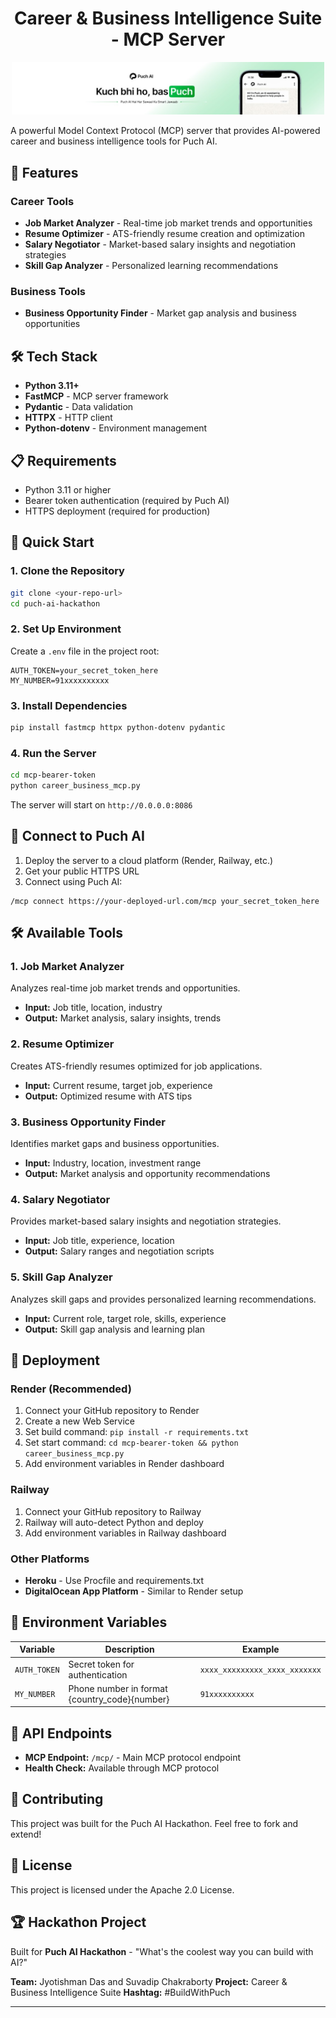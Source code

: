 <h1 align="center"> Career & Business Intelligence Suite - MCP Server</h1>

<p align="center">
  <img src="puch_ai_banner.jpeg" alt="Banner image" width="500"/>
</p>

A powerful Model Context Protocol (MCP) server that provides AI-powered career and business intelligence tools for Puch AI.

## 🚀 Features

### Career Tools
- **Job Market Analyzer** - Real-time job market trends and opportunities
- **Resume Optimizer** - ATS-friendly resume creation and optimization
- **Salary Negotiator** - Market-based salary insights and negotiation strategies
- **Skill Gap Analyzer** - Personalized learning recommendations

### Business Tools
- **Business Opportunity Finder** - Market gap analysis and business opportunities

## 🛠️ Tech Stack

- **Python 3.11+**
- **FastMCP** - MCP server framework
- **Pydantic** - Data validation
- **HTTPX** - HTTP client
- **Python-dotenv** - Environment management

## 📋 Requirements

- Python 3.11 or higher
- Bearer token authentication (required by Puch AI)
- HTTPS deployment (required for production)

## 🚀 Quick Start

### 1. Clone the Repository
```bash
git clone <your-repo-url>
cd puch-ai-hackathon
```

### 2. Set Up Environment
Create a `.env` file in the project root:
```env
AUTH_TOKEN=your_secret_token_here
MY_NUMBER=91xxxxxxxxxx
```

### 3. Install Dependencies
```bash
pip install fastmcp httpx python-dotenv pydantic
```

### 4. Run the Server
```bash
cd mcp-bearer-token
python career_business_mcp.py
```

The server will start on `http://0.0.0.0:8086`

## 🔗 Connect to Puch AI

1. Deploy the server to a cloud platform (Render, Railway, etc.)
2. Get your public HTTPS URL
3. Connect using Puch AI:
```
/mcp connect https://your-deployed-url.com/mcp your_secret_token_here
```

## 🛠️ Available Tools

### 1. Job Market Analyzer
Analyzes real-time job market trends and opportunities.
- **Input:** Job title, location, industry
- **Output:** Market analysis, salary insights, trends

### 2. Resume Optimizer
Creates ATS-friendly resumes optimized for job applications.
- **Input:** Current resume, target job, experience
- **Output:** Optimized resume with ATS tips

### 3. Business Opportunity Finder
Identifies market gaps and business opportunities.
- **Input:** Industry, location, investment range
- **Output:** Market analysis and opportunity recommendations

### 4. Salary Negotiator
Provides market-based salary insights and negotiation strategies.
- **Input:** Job title, experience, location
- **Output:** Salary ranges and negotiation scripts

### 5. Skill Gap Analyzer
Analyzes skill gaps and provides personalized learning recommendations.
- **Input:** Current role, target role, skills, experience
- **Output:** Skill gap analysis and learning plan

## 🚀 Deployment

### Render (Recommended)
1. Connect your GitHub repository to Render
2. Create a new Web Service
3. Set build command: `pip install -r requirements.txt`
4. Set start command: `cd mcp-bearer-token && python career_business_mcp.py`
5. Add environment variables in Render dashboard

### Railway
1. Connect your GitHub repository to Railway
2. Railway will auto-detect Python and deploy
3. Add environment variables in Railway dashboard

### Other Platforms
- **Heroku** - Use Procfile and requirements.txt
- **DigitalOcean App Platform** - Similar to Render setup

## 🔧 Environment Variables

| Variable | Description | Example |
|----------|-------------|---------|
| `AUTH_TOKEN` | Secret token for authentication | `xxxx_xxxxxxxxx_xxxx_xxxxxxx` |
| `MY_NUMBER` | Phone number in format {country_code}{number} | `91xxxxxxxxxx` |

## 📝 API Endpoints

- **MCP Endpoint:** `/mcp/` - Main MCP protocol endpoint
- **Health Check:** Available through MCP protocol

## 🤝 Contributing

This project was built for the Puch AI Hackathon. Feel free to fork and extend!

## 📄 License

This project is licensed under the Apache 2.0 License.

## 🏆 Hackathon Project

Built for **Puch AI Hackathon** - "What's the coolest way you can build with AI?"

**Team:** Jyotishman Das and Suvadip Chakraborty
**Project:** Career & Business Intelligence Suite
**Hashtag:** #BuildWithPuch

---

